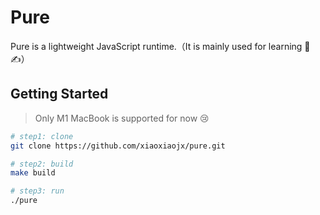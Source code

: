 # Pure
Pure is a lightweight JavaScript  runtime.（It is mainly used for learning 📖 ✍️）

## Getting Started
> Only M1 MacBook is supported for now 😢
```bash
# step1: clone
git clone https://github.com/xiaoxiaojx/pure.git

# step2: build
make build

# step3: run
./pure
```